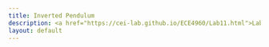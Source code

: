 ```yaml
---
title: Inverted Pendulum
description: <a href="https://cei-lab.github.io/ECE4960/Lab11.html">Lab 11</a>
layout: default
---
```

